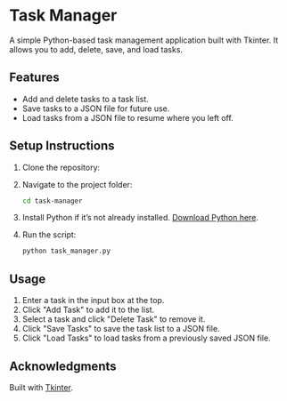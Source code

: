 # Task Manager

A simple Python-based task management application built with Tkinter. It allows you to add, delete, save, and load tasks.

## Features

- Add and delete tasks to a task list.
- Save tasks to a JSON file for future use.
- Load tasks from a JSON file to resume where you left off.

## Setup Instructions

1. Clone the repository:

2. Navigate to the project folder:
   ```bash
   cd task-manager
   ```
3. Install Python if it’s not already installed. [Download Python here](https://www.python.org/).

4. Run the script:
   ```bash
   python task_manager.py
   ```

## Usage

1. Enter a task in the input box at the top.
2. Click "Add Task" to add it to the list.
3. Select a task and click "Delete Task" to remove it.
4. Click "Save Tasks" to save the task list to a JSON file.
5. Click "Load Tasks" to load tasks from a previously saved JSON file.

## Acknowledgments

Built with [Tkinter](https://docs.python.org/3/library/tkinter.html).

```


```
